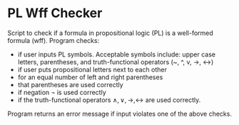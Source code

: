 # PL Wff Checker

Script to check if a formula in propositional logic (PL) is a well-formed formula (wff). Program checks:

- if user inputs PL symbols. Acceptable symbols include: upper case letters, parentheses, and truth-functional operators (~, ^, v, ->, <->)
- if user puts propositional letters next to each other
- for an equal number of left and right parentheses
- that parentheses are used correctly
- if negation $\neg$ is used correctly
- if the truth-functional operators $\wedge, \vee, \rightarrow, \leftrightarrow$ are used correctly.

Program returns an error message if input violates one of the above checks.
